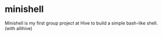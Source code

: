 # minishell

Minishell is my first group project at Hive to build a simple bash-like shell. (with allihive)

